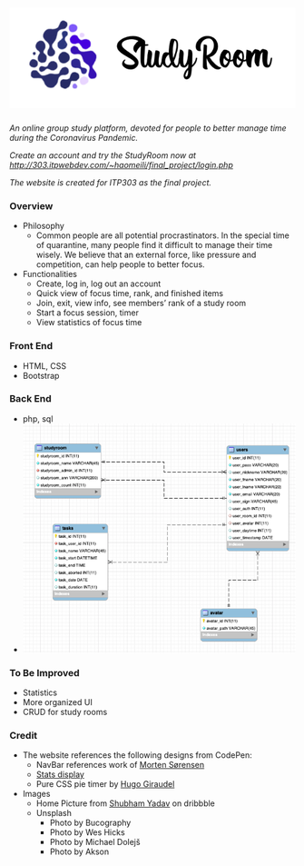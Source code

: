 # ![logo](images/logo.png) ##
*An online group study platform, devoted for people to better manage time during the Coronavirus Pandemic.*

*Create an account and try the StudyRoom now at http://303.itpwebdev.com/~haomeili/final_project/login.php*

*The website is created for ITP303 as the final project.*

### Overview ###
- Philosophy
    - Common people are all potential procrastinators. In the special time of quarantine, many people find it difficult to manage their time wisely. We believe that an external force, like pressure and competition, can help people to better focus.
- Functionalities
    - Create, log in, log out an account
    - Quick view of focus time, rank, and finished items
    - Join, exit, view info, see members’ rank of a study room
    - Start a focus session, timer
    - View statistics of focus time

### Front End ###
- HTML, CSS
- Bootstrap

### Back End ###
- php, sql
- ![db](images/db.png)

### To Be Improved ###
- Statistics
- More organized UI
- CRUD for study rooms

### Credit ###
- The website references the following designs from CodePen:
    - NavBar references work of [Morten Sørensen](https://moso.io)
    - [Stats display](https://codepen.io/themustafaomar/pen/jLMPKm) 
    - Pure CSS pie timer by [Hugo Giraudel](https://codepen.io/HugoGiraudel/pen/BHEwo)
- Images
    - Home Picture from [Shubham Yadav](https://dribbble.com/shots/5445213-Study-Illustration) on dribbble
    - Unsplash
        - Photo by Bucography
        - Photo by Wes Hicks
        - Photo by Michael Dolejš 
        - Photo by Akson 
